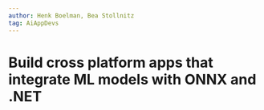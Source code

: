 ```yaml
---
author: Henk Boelman, Bea Stollnitz 
tag: AiAppDevs
---
```


# Build cross platform apps that integrate ML models with ONNX and .NET

